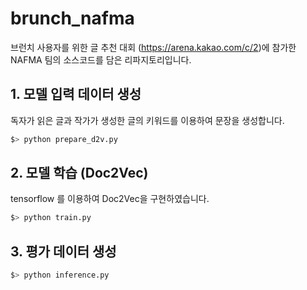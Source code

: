 # brunch_nafma

브런치 사용자를 위한 글 추천 대회 (https://arena.kakao.com/c/2)에 참가한 NAFMA 팀의 소스코드를 담은 리파지토리입니다.  


## 1. 모델 입력 데이터 생성
독자가 읽은 글과 작가가 생성한 글의 키워드를 이용하여 문장을 생성합니다.

```bash
$> python prepare_d2v.py
``` 

## 2. 모델 학습 (Doc2Vec)
tensorflow 를 이용하여 Doc2Vec을 구현하였습니다. 

```bash
$> python train.py
``` 

## 3. 평가 데이터 생성 

```bash
$> python inference.py
``` 
